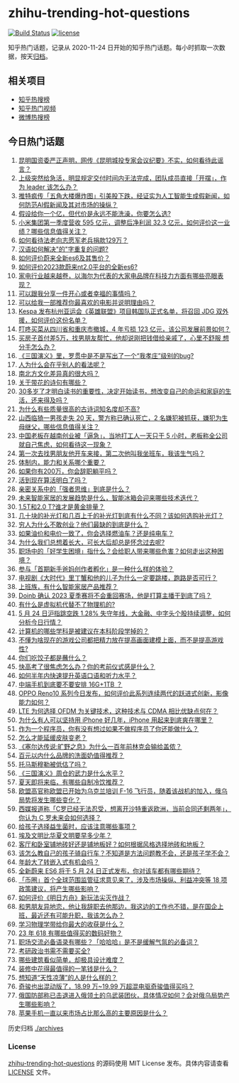 # zhihu-trending-hot-questions

[![Build Status](https://github.com/justjavac/zhihu-trending-hot-questions/workflows/ci/badge.svg?branch=master)](https://github.com/justjavac/zhihu-trending-hot-questions/actions)
[![license](https://img.shields.io/github/license/justjavac/zhihu-trending-hot-questions)](https://github.com/justjavac/zhihu-trending-hot-questions/blob/master/LICENSE)

知乎热门话题，记录从 2020-11-24
日开始的知乎热门话题。每小时抓取一次数据，按天[归档](./archives)。

## 相关项目

- [知乎热搜榜](https://github.com/justjavac/zhihu-trending-top-search)
- [知乎热门视频](https://github.com/justjavac/zhihu-trending-hot-video)
- [微博热搜榜](https://github.com/justjavac/weibo-trending-hot-search)

## 今日热门话题

<!-- BEGIN -->
<!-- 最后更新时间 Thu May 25 2023 04:19:02 GMT+0800 (China Standard Time) -->

1. [昆明国资委严正声明，网传《昆明城投专家会议纪要》不实，如何看待此谣言？](https://www.zhihu.com/question/602731493)
1. [上级突然给急活，明显规定交付时间内无法完成，团队成员直接「开摆」，作为 leader 该怎么办？](https://www.zhihu.com/question/600582451)
1. [推特疯传「五角大楼爆炸图」引美股下跌，经证实为人工智能生成假新闻，如何防范AI假新闻及其对市场的操纵？](https://www.zhihu.com/question/602743877)
1. [假设给你一个亿，但代价是永远不能洗澡，你要怎么选?](https://www.zhihu.com/question/601957073)
1. [小米集团第一季度营收 595 亿元，调整后净利润 32.3 亿元，如何评价这一业绩？哪些信息值得关注？](https://www.zhihu.com/question/602792295)
1. [如何看待法老向志愿军老兵捐款129万？](https://www.zhihu.com/question/602746936)
1. [汉语如何解决"的"字重复的问题?](https://www.zhihu.com/question/592716552)
1. [如何评价蔚来全新es6及其售价？](https://www.zhihu.com/question/602859758)
1. [如何评价2023款蔚来nt2.0平台的全新es6?](https://www.zhihu.com/question/596846542)
1. [家电行业越来越卷，以海尔为代表的大家电品牌在科技力方面有哪些亮眼表现？](https://www.zhihu.com/question/602719626)
1. [可以跟我分享一件开心或者幸福的事情吗？](https://www.zhihu.com/question/602863136)
1. [可以给我一部推荐你最喜欢的电影并说明理由吗？](https://www.zhihu.com/question/602087352)
1. [Kespa 发布杭州亚运会《英雄联盟》项目韩国队正式名单，将召回 JDG 双外援，如何评价这份名单？](https://www.zhihu.com/question/602794807)
1. [叮咚买菜从四川省和重庆市撤城，4 年亏损 123 亿元，该公司发展前景如何？](https://www.zhihu.com/question/602556355)
1. [买房子首付差5万，找男朋友帮忙，他却说刚把钱借给亲戚了，心里不舒服 想分手怎么办？](https://www.zhihu.com/question/597857302)
1. [《三国演义》里，罗贯中是不是写出了一个“我孝庄”级别的bug?](https://www.zhihu.com/question/602240030)
1. [人为什么会在乎别人的看法呢？](https://www.zhihu.com/question/599911419)
1. [南北方文化差异真的很大吗？](https://www.zhihu.com/question/24840407)
1. [关于带花的诗句有哪些？](https://www.zhihu.com/question/602506661)
1. [30多岁了才明白读书的重要性，决定开始读书，想改变自己的命运和家庭的生活，还来得及吗？](https://www.zhihu.com/question/602300738)
1. [为什么有些质量很高的古诗词知名度却不高?](https://www.zhihu.com/question/602088869)
1. [山西临猗一男孩走失 20 天，警方称已确认死亡，2 名嫌犯被抓获，嫌犯为生母继父，哪些信息值得关注？](https://www.zhihu.com/question/602707279)
1. [中国老板在越南创业被「逼急」，当地打工人一天只干 5 小时，老板称全公司就自己焦虑，如何看待这一现象？](https://www.zhihu.com/question/602583308)
1. [第一次去找男朋友他开车来接，第二次他叫我坐班车，我该生气吗？](https://www.zhihu.com/question/597592040)
1. [体制内，能力和关系哪个重要？](https://www.zhihu.com/question/600782623)
1. [如果你有200万，你会辞职躺平吗？](https://www.zhihu.com/question/601684334)
1. [活到现在算活明白了吗？](https://www.zhihu.com/question/602494391)
1. [亲密关系中的「强者思维」到底是什么？](https://www.zhihu.com/question/599384265)
1. [未来智能家居的发展趋势是什么，智能冰箱会迎来哪些技术迭代？](https://www.zhihu.com/question/601165212)
1. [1.5T和2.0 T?谁才是黄金排量？](https://www.zhihu.com/question/601802657)
1. [几十块的补光灯和几百上千的补光灯到底有什么不同？该如何选购补光灯？](https://www.zhihu.com/question/597685672)
1. [穷人为什么不敢创业？他们最缺的到底是什么？](https://www.zhihu.com/question/600497074)
1. [如果油价和电价一致了，你会选择燃油车？还是纯电车？](https://www.zhihu.com/question/600664423)
1. [为什么我们总想着长大，可长大后却总是怀念过去呢?](https://www.zhihu.com/question/602554408)
1. [职场中的「好学生困境」指什么？会给职人带来哪些危害？如何走出这种困境？](https://www.zhihu.com/question/602703141)
1. [参与「首期新手爸妈创作者孵化」是一种什么样的体验？](https://www.zhihu.com/question/601704344)
1. [电视剧《大时代》里丁蟹和他的儿子为什么一定要跳楼，跑路是否可行？](https://www.zhihu.com/question/547944704)
1. [上班族，有什么智能家居产品推荐？](https://www.zhihu.com/question/585678934)
1. [Doinb 确认 2023 夏季赛将不会重回赛场，他是打算主播干到底了吗？](https://www.zhihu.com/question/602637065)
1. [有什么是虚拟机代替不了物理机的?](https://www.zhihu.com/question/597191752)
1. [5 月 24 日沪指跳空跌 1.28% 失守年线，大金融、中字头个股持续调整，如何分析今日行情？](https://www.zhihu.com/question/602716907)
1. [计算机的哪些学科是被建议在本科阶段学掉的？](https://www.zhihu.com/question/595969891)
1. [不懂为啥现在的游戏公司都把精力放在提高画面建模上面，而不是提高游戏性?](https://www.zhihu.com/question/585892816)
1. [你们吃饺子都是蘸什么？](https://www.zhihu.com/question/602737790)
1. [快高考了很焦虑怎么办？你的考前仪式感是什么？](https://www.zhihu.com/question/602560570)
1. [如何半年内快速提升英语口语和听力水平？](https://www.zhihu.com/question/423789316)
1. [中端手机到底要不要安排 16G+1TB ？](https://www.zhihu.com/question/583346940)
1. [OPPO Reno10 系列今日发布，如何评价此系列连续两代的跃进式创新，影像能力如何？](https://www.zhihu.com/question/602745426)
1. [LTE 为何选择 OFDM 为关键技术，这种技术与 CDMA 相比优缺点何在？](https://www.zhihu.com/question/22573405)
1. [为什么有人可以坚持用 iPhone 好几年，iPhone 用起来到底爽在哪里？](https://www.zhihu.com/question/602483680)
1. [作为一个程序员，你有没有想过如果不做程序员了你还能做什么？](https://www.zhihu.com/question/390635068)
1. [怎么才能延缓皮肤变老？](https://www.zhihu.com/question/599087723)
1. [《塞尔达传说:旷野之息》为什么一百年前林克会输给盖侬？](https://www.zhihu.com/question/341978852)
1. [百元以内什么品牌的洗面奶值得推荐？](https://www.zhihu.com/question/595868445)
1. [托马斯穆勒被低估了吗？](https://www.zhihu.com/question/592055679)
1. [《三国演义》周仓的武力是什么水平？](https://www.zhihu.com/question/584747106)
1. [夏天即将来临，有哪些自制冷饮推荐？](https://www.zhihu.com/question/596814675)
1. [欧盟高官称欧盟已开始为乌克兰培训 F-16 飞行员，随着该战机的加入，俄乌局势将发生哪些变化？](https://www.zhihu.com/question/602713715)
1. [西媒报道称「C罗已经无法忍受，想离开沙特重返欧洲，当前合同还剩两年」，你认为 C 罗未来会如何选择？](https://www.zhihu.com/question/602702348)
1. [给孩子选择益生菌时，应该注意哪些事项？](https://www.zhihu.com/question/540769389)
1. [埃及文明比华夏文明要早多少年？](https://www.zhihu.com/question/290319063)
1. [客厅和卧室铺地砖好还是铺地板好？如何根据风格选择地砖和地板？](https://www.zhihu.com/question/594600342)
1. [该怎么教自己的孩子骑自行车？不知道是方法问题教不会，还是孩子学不会？](https://www.zhihu.com/question/406912919)
1. [年龄大了转嵌入式有机会吗？](https://www.zhihu.com/question/602535639)
1. [全新蔚来 ES6 将于 5 月 24 日正式发布，你对该车都有哪些期待？](https://www.zhihu.com/question/601279677)
1. [「币圈」首个全球范围监管征求意见来了，涉及市场操纵、利益冲突等 18 项政策建议，将产生哪些影响？](https://www.zhihu.com/question/602728211)
1. [如何评价《明日方舟》新玩法尖灭作战？](https://www.zhihu.com/question/602444453)
1. [和男朋友异地恋，他让我辞职去他那边，我这边的工作也不错，是在国企上班，最近还有可能升职，我该怎么办？](https://www.zhihu.com/question/600243387)
1. [学习物理学带给你最大的收获是什么？](https://www.zhihu.com/question/600336741)
1. [23 年 618 有哪些值得买的数码好物？](https://www.zhihu.com/question/597409955)
1. [职场交流必备语录有哪些？「哈哈哈」是不是缓解气氛的必备词？](https://www.zhihu.com/question/601043241)
1. [考研政治书需不需要买全?](https://www.zhihu.com/question/596386472)
1. [哪些建筑看似简单，却极具设计难度？](https://www.zhihu.com/question/601869467)
1. [装修中花得最值得的一笔钱是什么？](https://www.zhihu.com/question/597604928)
1. [想知道“天性凉薄”的人是什么样的？](https://www.zhihu.com/question/428775134)
1. [奇骏也出混动版了，18.99 万~19.99 万超混电驱奇骏值得买吗？](https://www.zhihu.com/question/602717369)
1. [俄国防部称已击退进入俄领土的乌武装团伙，具体情况如何？会对俄乌局势产生哪些影响？](https://www.zhihu.com/question/602707617)
1. [苹果手机一直以来市场占比那么高的主要原因是什么？](https://www.zhihu.com/question/601912633)

<!-- END -->

历史归档 [./archives](./archives)

### License

[zhihu-trending-hot-questions](https://github.com/justjavac/zhihu-trending-hot-questions)
的源码使用 MIT License 发布。具体内容请查看 [LICENSE](./LICENSE) 文件。

